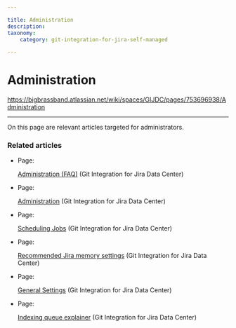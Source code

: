 ```yaml
---

title: Administration
description:
taxonomy:
    category: git-integration-for-jira-self-managed

---
```


# Administration

<https://bigbrassband.atlassian.net/wiki/spaces/GIJDC/pages/753696938/Administration>

* * *

On this page are relevant articles targeted for administrators.

### Related articles

*   Page:
    
    [Administration (FAQ)](/wiki/spaces/GIJDC/pages/92078313) (Git Integration for Jira Data Center)
    
*   Page:
    
    [Administration](/wiki/spaces/GIJDC/pages/753696938/Administration) (Git Integration for Jira Data Center)
    
*   Page:
    
    [Scheduling Jobs](/wiki/spaces/GIJDC/pages/756056197/Scheduling+Jobs) (Git Integration for Jira Data Center)
    
*   Page:
    
    [Recommended Jira memory settings](/wiki/spaces/GIJDC/pages/873332818/Recommended+Jira+memory+settings) (Git Integration for Jira Data Center)
    
*   Page:
    
    [General Settings](/wiki/spaces/GIJDC/pages/966852655/General+Settings) (Git Integration for Jira Data Center)
    
*   Page:
    
    [Indexing queue explainer](/wiki/spaces/GIJDC/pages/2047902017/Indexing+queue+explainer) (Git Integration for Jira Data Center)